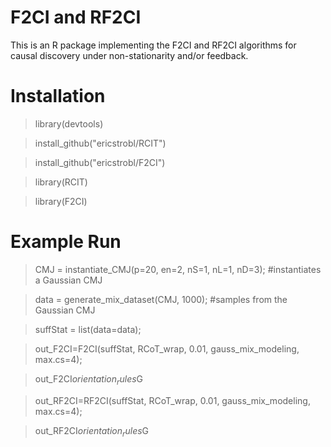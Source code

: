 # F2CI and RF2CI

This is an R package implementing the F2CI and RF2CI algorithms for causal discovery under non-stationarity and/or feedback.

# Installation

> library(devtools)

> install_github("ericstrobl/RCIT")

> install_github("ericstrobl/F2CI")

> library(RCIT)

> library(F2CI)

# Example Run

> CMJ = instantiate_CMJ(p=20, en=2, nS=1, nL=1, nD=3); #instantiates a Gaussian CMJ

> data = generate_mix_dataset(CMJ, 1000); #samples from the Gaussian CMJ

> suffStat = list(data=data);

> out_F2CI=F2CI(suffStat, RCoT_wrap, 0.01, gauss_mix_modeling, max.cs=4);

> out_F2CI$orientation_rules$G

> out_RF2CI=RF2CI(suffStat, RCoT_wrap, 0.01, gauss_mix_modeling, max.cs=4);

> out_RF2CI$orientation_rules$G
